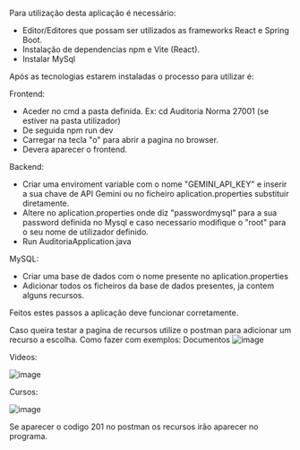 Para utilização desta aplicação é necessário:


- Editor/Editores que possam ser utilizados as frameworks React e Spring Boot.
- Instalação de dependencias npm e Vite (React).
- Instalar MySql

Após as tecnologias estarem instaladas o processo para utilizar é:

Frontend:
- Aceder no cmd a pasta definida. Ex: cd Auditoria Norma 27001 (se estiver na pasta utilizador)
- De seguida npm run dev
- Carregar na tecla "o" para abrir a pagina no browser.
- Devera aparecer o frontend.

Backend:
- Criar uma enviroment variable com o nome "GEMINI_API_KEY" e inserir a sua chave de API Gemini ou no ficheiro aplication.properties substituir diretamente.
- Altere no aplication.properties onde diz "passwordmysql" para a sua password definida no Mysql e caso necessario modifique o "root" para o seu nome de utilizador definido.
- Run AuditoriaApplication.java
  
MySQL:
- Criar uma base de dados com o nome presente no aplication.properties
- Adicionar todos os ficheiros da base de dados presentes, ja contem alguns recursos.

Feitos estes passos a aplicação deve funcionar corretamente.

Caso queira testar a pagina de recursos utilize o postman para adicionar um recurso a escolha.
Como fazer com exemplos:
Documentos
![image](https://github.com/user-attachments/assets/a07b0244-c1ad-4f1e-99ca-0a3b30d5ed07)

Videos:

![image](https://github.com/user-attachments/assets/feda919f-021b-4f3f-b6ed-d9269ae412e4)

Cursos:

![image](https://github.com/user-attachments/assets/6971f4cf-64b9-4494-8ea7-a5670b92b999)

Se aparecer o codigo 201 no postman os recursos irão aparecer no programa.
